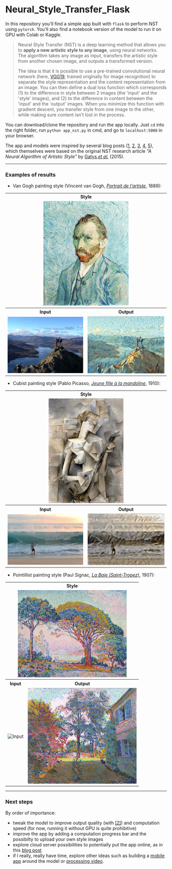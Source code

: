 # Neural_Style_Transfer_Flask

In this repository you'll find a simple app built with `flask` to perform NST using `pytorch`. You'll also find a notebook version of the model to run it on GPU with Colab or Kaggle.

> Neural Style Transfer (NST) is a deep learning method that allows you to **apply a new artistic style to any image**, using neural networks. The algorithm takes any image as input, transfers the artistic style from another chosen image, and outputs a transformed version.
>
> The idea is that it is possible to use a pre-trained convolutional neural network (here, [VGG19](https://www.reddit.com/r/MachineLearning/comments/7rrrk3/d_eat_your_vggtables_or_why_does_neural_style/), trained originally for image recognition) to separate the style representation and the content representation from an image. You can then define a dual loss function which corresponds (1) to the difference in style between 2 images (the 'input' and the 'style' images), and (2) to the difference in content between the 'input' and the 'output' images. When you minimize this function with gradient descent, you transfer style from one image to the other, while making sure content isn't lost in the process.

You can download/clone the repository and run the app locally. Just `cd` into the right folder, run `python app_nst.py` in cmd, and go to `localhost:5000` in your browser.

The app and models were inspired by several blog posts ([1](https://medium.com/@artistritul1995/style-transfer-using-deep-nural-network-and-pytorch-3fae1c2dd73e), [2](https://towardsdatascience.com/how-to-get-beautiful-results-with-neural-style-transfer-75d0c05d6489), [3](https://pytorch.org/tutorials/advanced/neural_style_tutorial.html), [4](https://towardsdatascience.com/light-on-math-machine-learning-intuitive-guide-to-neural-style-transfer-ef88e46697ee), [5](https://medium.com/@shwetaka1988/a-complete-step-wise-guide-on-neural-style-transfer-9f60b22b4f75)), which themselves were based on the original NST research article _"A Neural Algorithm of Artistic Style"_ by [Gatys _et al._](https://arxiv.org/abs/1508.06576) (2015).

---

### Examples of results

* Van Gogh painting style (Vincent van Gogh, [_Portrait de l'artiste_](https://www.musee-orsay.fr/fr/collections/oeuvres-commentees/peinture/commentaire_id/self-portrait-2990.html?cHash=680aadb7da), 1889):

<table>
<tr>
  <td align='center' colspan=2> <strong> Style
<tr>
  <td align='center' colspan=2> <img src="static/images/s1.jpg" height="325" title="Style"> 
<tr>
  <th>Input <th> Output
<tr>
  <td> <img src="static/images/inputs/input4.jpg" width="350" title="Input">
  <td> <img src="static/images/outputs/output4.png" width="350" title="Output">
</table>

* Cubist painting style (Pablo Picasso, [_Jeune fille à la mandoline_](https://www.moma.org/collection/works/80430), 1910):

<table>
<tr>
  <td align='center' colspan=2> <strong> Style
<tr>
  <td align='center' colspan=2> <img src="static/images/s4.jpg" height="325" title="Style"> 
<tr>
  <th>Input <th> Output
<tr>
  <td> <img src="static/images/inputs/input3.jpg" width="350" title="Input">
  <td> <img src="static/images/outputs/output3.png" width="350" title="Output">
</table>

* Pointillist painting style (Paul Signac, [_La Baie (Saint-Tropez)_](https://www.christies.com/lotfinder/Lot/paul-signac-1863-1935-la-baie-saint-tropez-6202464-details.aspx), 1907):

<table>
<tr>
  <td align='center' colspan=2> <strong> Style
<tr>
  <td align='center' colspan=2> <img src="static/images/s5.jpg" width="340" title="Style"> 
<tr>
  <th>Input <th> Output
<tr>
  <td> <img src="static/images/inputs/input1.jpg" width="340" title="Input">
  <td> <img src="static/images/outputs/output1.png" width="340" title="Output">
</table>

<!-- Other way to build a table (Github Flavored Markdown, less flexible):
Input | Style | Output
:---:|:---:|:---:
<img src="static/image/outputs/IMG_20170618_005324 - copie.jpg" width="400" title="Input"> | <img src="static/image/outputs/s5.jpg" width="400" title="Style"> | <img src="static/image/outputs/output.png" width="400" title="Output">
-->

---

### Next steps

By order of importance:  
* tweak the model to improve output quality (with [[2]](https://towardsdatascience.com/how-to-get-beautiful-results-with-neural-style-transfer-75d0c05d6489)) and computation speed (for now, running it without GPU is quite prohibitive)
* improve the app by adding a computation progress bar and the possibilty to upload your own style images 
* explore cloud server possibilities to potentially put the app online, as in this [blog post](https://blog.usejournal.com/how-i-built-and-deployed-my-first-machine-learning-project-4c75d1effe4e)
* if I really, really have time, explore other ideas such as building a [mobile app](https://heartbeat.fritz.ai/style-transfer-on-ios-using-convolutional-neural-networks-616fd748ece4) around the model or [processing video](https://towardsdatascience.com/real-time-video-neural-style-transfer-9f6f84590832).
